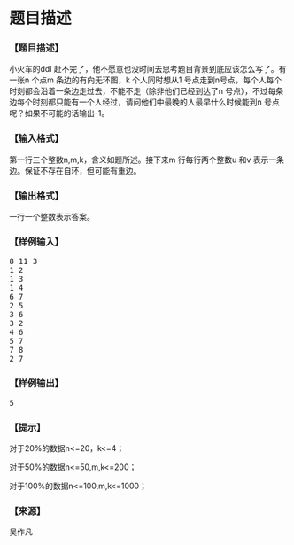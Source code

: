 # 题目描述


<h3>
【题目描述】
</h3>
<p>
小火车的ddl 赶不完了，他不愿意也没时间去思考题目背景到底应该怎么写了。有一张n 个点m 条边的有向无环图，k 个人同时想从1 号点走到n号点，每个人每个时刻都会沿着一条边走过去，不能不走（除非他们已经到达了n 号点），不过每条边每个时刻都只能有一个人经过，请问他们中最晚的人最早什么时候能到n 号点呢？如果不可能的话输出-1。
</p>
<h3>
【输入格式】
</h3>
<p>
第一行三个整数n,m,k，含义如题所述。接下来m 行每行两个整数u 和v 表示一条边。保证不存在自环，但可能有重边。
</p>
<h3>
【输出格式】
</h3>
<p>
一行一个整数表示答案。
</p>
<h3>
【样例输入】
</h3>
<pre>8 11 3
1 2
1 3
1 4
6 7
2 5
3 6
3 2
4 6
5 7
7 8
2 7
</pre>
<h3>
【样例输出】
</h3>
<pre>5</pre>
<h3>
【提示】
</h3>
<p>
对于20%的数据n&lt;=20，k&lt;=4；
</p>
<p>
对于50%的数据n&lt;=50,m,k&lt;=200；
</p>
<p>
对于100%的数据n&lt;=100,m,k&lt;=1000；
</p>
<h3>
【来源】
</h3>
<p>
吴作凡
</p>
